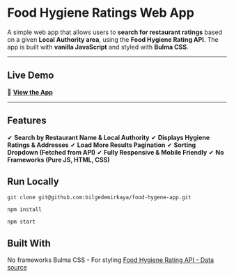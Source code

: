 # Food Hygiene Ratings Web App

A simple web app that allows users to **search for restaurant ratings** based on a given **Local Authority area**, using the **Food Hygiene Rating API**. The app is built with **vanilla JavaScript** and styled with **Bulma CSS**.

---

## Live Demo
🔗 **[View the App](https://bilgedemirkaya.github.io/food-hygene-app/)**


---

## Features
✔ **Search by Restaurant Name & Local Authority**
✔ **Displays Hygiene Ratings & Addresses**
✔ **Load More Results Pagination**
✔ **Sorting Dropdown (Fetched from API)**
✔ **Fully Responsive & Mobile Friendly**
✔ **No Frameworks (Pure JS, HTML, CSS)**

##  Run Locally
`git clone git@github.com:bilgedemirkaya/food-hygene-app.git`

`npm install`

`npm start`

## Built With
No frameworks
Bulma CSS - For styling
[Food Hygiene Rating API - Data source](https://api.ratings.food.gov.uk/Help/Index)